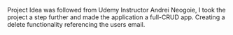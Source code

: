 Project Idea was followed from Udemy Instructor Andrei Neogoie, I took the project a step further and made the application a full-CRUD app. Creating a delete functionality referencing the users email.
